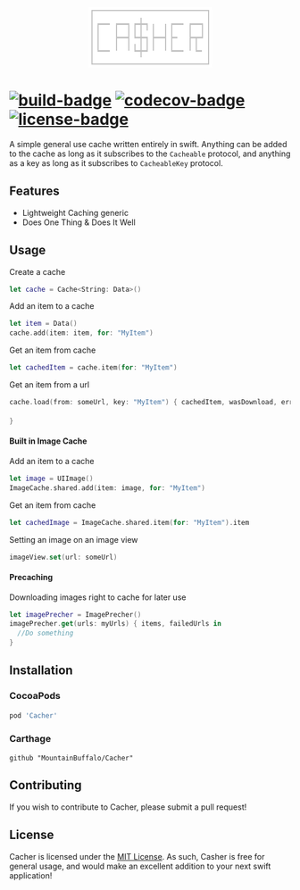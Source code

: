 <p align="center"> <img src="cacher.png"/> </p>

#  [![build-badge]][build-link] [![codecov-badge]][codecov-link] [![license-badge]][license-link]
A simple general use cache written entirely in swift. Anything can be added to the cache as long as it subscribes to the `Cacheable` protocol, and anything as a key as long as it subscribes to `CacheableKey` protocol. 

## Features
- Lightweight Caching generic
- Does One Thing & Does It Well

## Usage

Create a cache
```swift
let cache = Cache<String: Data>()
```

Add an item to a cache
```swift
let item = Data()
cache.add(item: item, for: "MyItem")
```

Get an item from cache
```swift
let cachedItem = cache.item(for: "MyItem")
```

Get an item from a url
```swift
cache.load(from: someUrl, key: "MyItem") { cachedItem, wasDownload, error in

}
```

#### Built in Image Cache

Add an item to a cache
```swift
let image = UIImage()
ImageCache.shared.add(item: image, for: "MyItem")
```

Get an item from cache
```swift
let cachedImage = ImageCache.shared.item(for: "MyItem").item
```

Setting an image on an image view
```swift
imageView.set(url: someUrl)
```

#### Precaching

Downloading images right to cache for later use
```swift
let imagePrecher = ImagePrecher()
imagePrecher.get(urls: myUrls) { items, failedUrls in
  //Do something
}
```


## Installation

### CocoaPods

```ruby
pod 'Cacher'
```

### Carthage

```ogdl
github "MountainBuffalo/Cacher"
```

## Contributing
If you wish to contribute to Cacher, please submit a pull request!

## License
Cacher is licensed under the [MIT License](license-link). As such, Casher is free for general usage, and would make an excellent addition to your next swift application!

[build-link]:https://travis-ci.org/MountainBuffalo/Cacher
[build-badge]:https://travis-ci.org/MountainBuffalo/Cacher.svg?branch=master "Travis-CI Build"

[codecov-link]:http://codecov.io/github/MountainBuffalo/Cacher
[codecov-badge]:http://codecov.io/github/MountainBuffalo/Cacher/coverage.svg "Code Coverage"

[license-link]:https://choosealicense.com/licenses/mit/
[license-badge]:https://img.shields.io/badge/license-MIT-yellow.svg "MIT License"
